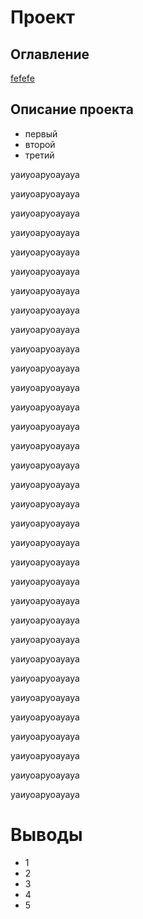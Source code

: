 # Проект

## Оглавление


[fefefe](#выводы)


## Описание проекта 

- первый
- второй
- третий

уаиуоаруоауауа

уаиуоаруоауауа

уаиуоаруоауауа

уаиуоаруоауауа

уаиуоаруоауауа

уаиуоаруоауауа

уаиуоаруоауауа

уаиуоаруоауауа

уаиуоаруоауауа

уаиуоаруоауауа

уаиуоаруоауауа

уаиуоаруоауауа

уаиуоаруоауауа

уаиуоаруоауауа

уаиуоаруоауауа

уаиуоаруоауауа

уаиуоаруоауауа

уаиуоаруоауауа

уаиуоаруоауауа

уаиуоаруоауауа

уаиуоаруоауауа

уаиуоаруоауауа

уаиуоаруоауауа

уаиуоаруоауауа

уаиуоаруоауауа

уаиуоаруоауауа

уаиуоаруоауауа

уаиуоаруоауауа

уаиуоаруоауауа

уаиуоаруоауауа

уаиуоаруоауауа

уаиуоаруоауауа

уаиуоаруоауауа

# Выводы

- 1
- 2
- 3
- 4
- 5
